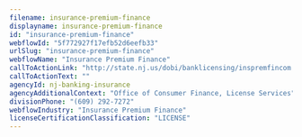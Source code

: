 ```yaml
---
filename: insurance-premium-finance
displayname: insurance-premium-finance
id: "insurance-premium-finance"
webflowId: "5f772927f17efb52d6eefb33"
urlSlug: "insurance-premium-finance"
webflowName: "Insurance Premium Finance"
callToActionLink: "http://state.nj.us/dobi/banklicensing/inspremfincom.html"
callToActionText: ""
agencyId: nj-banking-insurance
agencyAdditionalContext: "Office of Consumer Finance, License Services"
divisionPhone: "(609) 292-7272"
webflowIndustry: "Insurance Premium Finance"
licenseCertificationClassification: "LICENSE"
---
```

